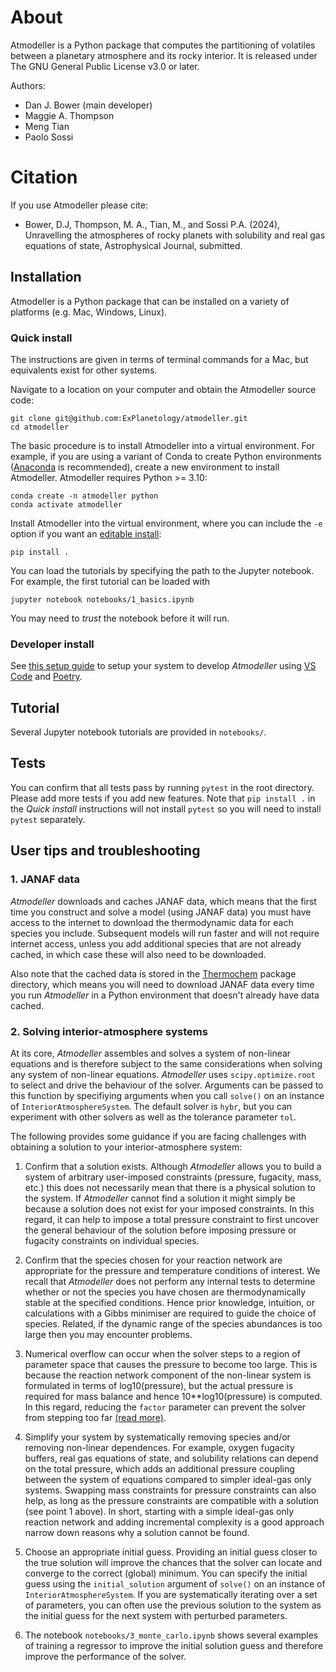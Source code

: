 # About
Atmodeller is a Python package that computes the partitioning of volatiles between a planetary atmosphere and its rocky interior. It is released under The GNU General Public License v3.0 or later.

Authors:

- Dan J. Bower (main developer)
- Maggie A. Thompson
- Meng Tian
- Paolo Sossi

# Citation

If you use Atmodeller please cite:

- Bower, D.J, Thompson, M. A., Tian, M., and Sossi P.A. (2024), Unravelling the atmospheres of rocky planets with solubility and real gas equations of state, Astrophysical Journal, submitted.

## Installation

Atmodeller is a Python package that can be installed on a variety of platforms (e.g. Mac, Windows, Linux).

### Quick install

The instructions are given in terms of terminal commands for a Mac, but equivalents exist for other systems.

Navigate to a location on your computer and obtain the Atmodeller source code:

```
git clone git@github.com:ExPlanetology/atmodeller.git
cd atmodeller
```

The basic procedure is to install Atmodeller into a virtual environment. For example, if you are using a variant of Conda to create Python environments ([Anaconda](https://www.anaconda.com/download) is recommended), create a new environment to install Atmodeller. Atmodeller requires Python >= 3.10:

```
conda create -n atmodeller python
conda activate atmodeller
```

Install Atmodeller into the virtual environment, where you can include the `-e` option if you want an [editable install](https://setuptools.pypa.io/en/latest/userguide/development_mode.html):

```
pip install .
```

You can load the tutorials by specifying the path to the Jupyter notebook. For example, the first tutorial can be loaded with

```
jupyter notebook notebooks/1_basics.ipynb
```

You may need to *trust* the notebook before it will run.

### Developer install

See [this setup guide](https://gist.github.com/djbower/c66474000029730ac9f8b73b96071db3) to setup your system to develop *Atmodeller* using [VS Code](https://code.visualstudio.com) and [Poetry](https://python-poetry.org).

## Tutorial

Several Jupyter notebook tutorials are provided in `notebooks/`.

## Tests

You can confirm that all tests pass by running `pytest` in the root directory. Please add more tests if you add new features. Note that `pip install .` in the *Quick install* instructions will not install `pytest` so you will need to install `pytest` separately.

## User tips and troubleshooting

### 1. JANAF data

*Atmodeller* downloads and caches JANAF data, which means that the first time you construct and solve a model (using JANAF data) you must have access to the internet to download the thermodynamic data for each species you include. Subsequent models will run faster and will not require internet access, unless you add additional species that are not already cached, in which case these will also need to be downloaded.

Also note that the cached data is stored in the [Thermochem](https://thermochem.readthedocs.io/en/latest/) package directory, which means you will need to download JANAF data every time you run *Atmodeller* in a Python environment that doesn't already have data cached.


### 2. Solving interior-atmosphere systems

At its core, *Atmodeller* assembles and solves a system of non-linear equations and is therefore subject to the same considerations when solving any system of non-linear equations. *Atmodeller* uses `scipy.optimize.root` to select and drive the behaviour of the solver. Arguments can be passed to this function by specifiying arguments when you call `solve()` on an instance of `InteriorAtmosphereSystem`. The default solver is `hybr`, but you can experiment with other solvers as well as the tolerance parameter `tol`.

The following provides some guidance if you are facing challenges with obtaining a solution to your interior-atmosphere system:

1. Confirm that a solution exists. Although *Atmodeller* allows you to build a system of arbitrary user-imposed constraints (pressure, fugacity, mass, etc.) this does not necessarily mean that there is a physical solution to the system. If *Atmodeller* cannot find a solution it might simply be because a solution does not exist for your imposed constraints. In this regard, it can help to impose a total pressure constraint to first uncover the general behaviour of the solution before imposing pressure or fugacity constraints on individual species.

1. Confirm that the species chosen for your reaction network are appropriate for the pressure and temperature conditions of interest. We recall that *Atmodeller* does not perform any internal tests to determine whether or not the species you have chosen are thermodynamically stable at the specified conditions. Hence prior knowledge, intuition, or calculations with a Gibbs minimiser are required to guide the choice of species. Related, if the dynamic range of the species abundances is too large then you may encounter problems.

1. Numerical overflow can occur when the solver steps to a region of parameter space that causes the pressure to become too large. This is because the reaction network component of the non-linear system is formulated in terms of log10(pressure), but the actual pressure is required for mass balance and hence 10**log10(pressure) is computed. In this regard, reducing the `factor` parameter can prevent the solver from stepping too far [(read more)](https://docs.scipy.org/doc/scipy/reference/optimize.root-hybr.html).

1. Simplify your system by systematically removing species and/or removing non-linear dependences. For example, oxygen fugacity buffers, real gas equations of state, and solubility relations can depend on the total pressure, which adds an additional pressure coupling between the system of equations compared to simpler ideal-gas only systems. Swapping mass constraints for pressure constraints can also help, as long as the pressure constraints are compatible with a solution (see point 1 above). In short, starting with a simple ideal-gas only reaction network and adding incremental complexity is a good approach narrow down reasons why a solution cannot be found.

1. Choose an appropriate initial guess. Providing an initial guess closer to the true solution will improve the chances that the solver can locate and converge to the correct (global) minimum. You can specify the initial guess using the `initial_solution` argument of `solve()` on an instance of `InteriorAtmosphereSystem`. If you are systematically iterating over a set of parameters, you can often use the previous solution to the system as the initial guess for the next system with perturbed parameters.

1. The notebook `notebooks/3_monte_carlo.ipynb` shows several examples of training a regressor to improve the initial solution guess and therefore improve the performance of the solver.
